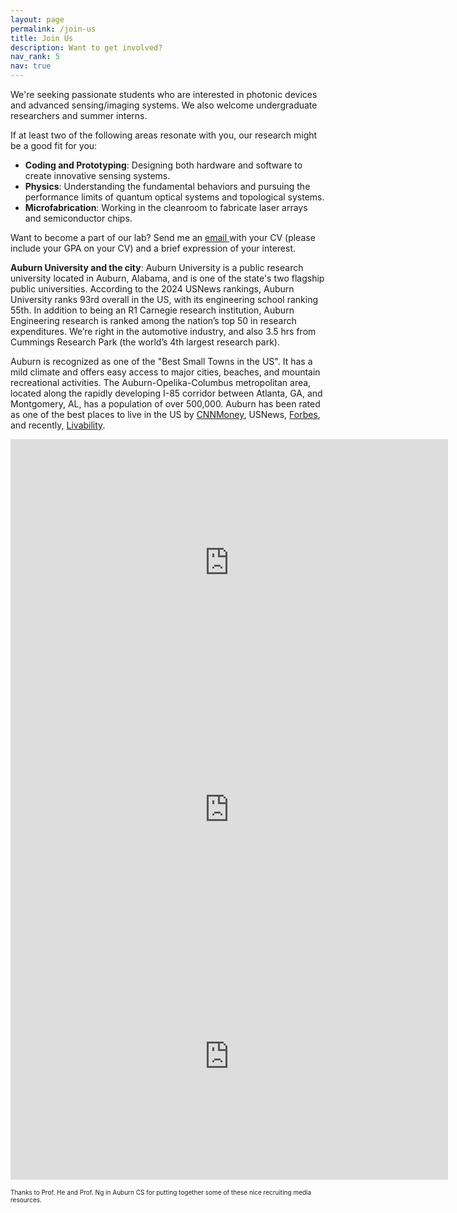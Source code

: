 ```yaml
---
layout: page
permalink: /join-us
title: Join Us
description: Want to get involved?
nav_rank: 5
nav: true
---
```


We're seeking passionate students who are interested in photonic devices and advanced sensing/imaging systems. We also welcome undergraduate researchers and summer interns.

If at least two of the following areas resonate with you, our research might be a good fit for you:
- **Coding and Prototyping**: Designing both hardware and software to create innovative sensing systems.
- **Physics**: Understanding the fundamental behaviors and pursuing the performance limits of quantum optical systems and topological systems.
- **Microfabrication**: Working in the cleanroom to fabricate laser arrays and semiconductor chips.
  
Want to become a part of our lab? Send me an <a href="mailto:{{ site.email | encode_email }}" title="email">email <i class="fas fa-envelope"></i></a> with your CV (please include your GPA on your CV) and a brief expression of your interest.

**Auburn University and the city**: Auburn University is a public research university located in Auburn, Alabama, and is one of the state's two flagship public universities. According to the 2024 USNews rankings, Auburn University ranks 93rd overall in the US, with its engineering school ranking 55th. In addition to being an R1 Carnegie research institution, Auburn Engineering research is ranked among the nation’s top 50 in research expenditures. We’re right in the automotive industry, and also 3.5 hrs from Cummings Research Park (the world’s 4th largest research park).


Auburn is recognized as one of the "Best Small Towns in the US". It has a mild climate and offers easy access to major cities, beaches, and mountain recreational activities. The Auburn-Opelika-Columbus metropolitan area, located along the rapidly developing I-85 corridor between Atlanta, GA, and Montgomery, AL, has a population of over 500,000. Auburn has been rated as one of the best places to live in the US by [CNNMoney](https://blog.al.com/montgomery/2012/08/auburn_no_89_on_cnnmoneys_100.html), USNews, [Forbes](https://www.forbes.com/places/al/auburn/?sh=4b1011b07a63), and recently, [Livability](https://livability.com/list/top-100-best-places-to-live/2018/10?page=9). 


<iframe width="700" height="395" src="https://www.youtube.com/embed/fc5nLS5PZNQ?si=89KP2Q-bQYLZ_VH_" title="YouTube video player" frameborder="0" allow="accelerometer; autoplay; clipboard-write; encrypted-media; gyroscope; picture-in-picture; web-share" allowfullscreen></iframe>

<iframe width="700" height="395" src="https://www.youtube.com/embed/S-12TbL_19g?si=AIs6Bo9ESmIGqDPG" title="YouTube video player" frameborder="0" allow="accelerometer; autoplay; clipboard-write; encrypted-media; gyroscope; picture-in-picture; web-share" allowfullscreen></iframe>

<iframe width="700" height="395" src="https://www.youtube.com/embed/akOJ5zAUiEc?si=UozRqNz6DZjwU2Lx" title="YouTube video player" frameborder="0" allow="accelerometer; autoplay; clipboard-write; encrypted-media; gyroscope; picture-in-picture; web-share" allowfullscreen></iframe>

<p><font size="1">Thanks to Prof. He and Prof. Ng in Auburn CS for putting together some of these nice recruiting media resources. </font></p>
